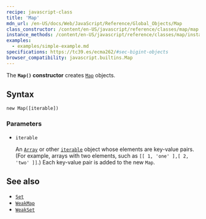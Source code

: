 ```yaml
---
recipe: javascript-class
title: 'Map'
mdn_url: /en-US/docs/Web/JavaScript/Reference/Global_Objects/Map
class_constructor: /content/en-US/javascript/reference/classes/map/map
instance_methods: /content/en-US/javascript/reference/classes/map/instance_methods
examples:
  - examples/simple-example.md
specifications: https://tc39.es/ecma262/#sec-bigint-objects
browser_compatibility: javascript.builtins.Map
---
```


The **`Map()` constructor** creates [`Map`](/en-US/docs/Web/JavaScript/Reference/Global_Objects/Map) objects.

## Syntax

```
new Map([iterable])
```

### Parameters

-   `iterable`

    An [`Array`](/en-US/docs/Web/JavaScript/Reference/Global_Objects/Array) or other [`iterable`](/en-US/docs/Web/JavaScript/Guide/iterable) object whose elements are key-value pairs. (For example, arrays with two elements, such as `[[ 1, 'one' ],[ 2, 'two' ]]`.) Each key-value pair is added to the new `Map`.

## See also

-   [`Set`](/en-US/docs/Web/JavaScript/Reference/Global_Objects/Set)
-   [`WeakMap`](/en-US/docs/Web/JavaScript/Reference/Global_Objects/WeakMap)
-   [`WeakSet`](/en-US/docs/Web/JavaScript/Reference/Global_Objects/WeakSet)
